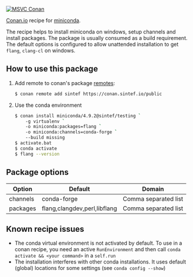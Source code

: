 [![MSVC Conan](https://github.com/sintef-ocean/conan-miniconda/workflows/MSVC%20Conan/badge.svg)](https://github.com/sintef-ocean/conan-miniconda/actions?query=workflow%3A"MSVC+Conan")

[Conan.io](https://conan.io) recipe for [miniconda](https://docs.conda.io/).

The recipe helps to install miniconda on windows, setup channels and install packages. The package is usually consumed as a build requirement.
The default options is configured to allow unattended installation to get `flang`, `clang-cl` on windows.

## How to use this package

1. Add remote to conan's package [remotes](https://docs.conan.io/en/latest/reference/commands/misc/remote.html?highlight=remotes):

   ```bash
   $ conan remote add sintef https://conan.sintef.io/public
   ```

2. Use the conda environment

   ```bash
   $ conan install miniconda/4.9.2@sintef/testing `
       -g virtualenv `
       -o miniconda:packages=flang `
       -o miniconda:channels=conda-forge `
       --build missing
   $ activate.bat
   $ conda activate
   $ flang --version
   ```

## Package options

Option | Default | Domain
---|---|---
channels | conda-forge | Comma separated list
packages | flang,clangdev,perl,libflang | Comma separated list

## Known recipe issues

- The conda virtual environment is not activated by default. To use in a conan recipe, you need an active `RunEnvironment` and then call `conda activate && <your command>` in a `self.run`
- The installation interferes with other conda installations. It uses default (global) locations for some settings (see `conda config --show`)
